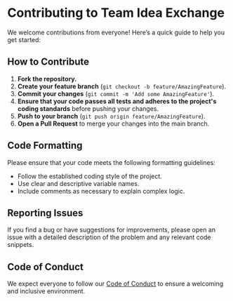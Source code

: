 # Contributing to Team Idea Exchange

We welcome contributions from everyone! Here’s a quick guide to help you get started:

## How to Contribute
1. **Fork the repository.**
2. **Create your feature branch** (`git checkout -b feature/AmazingFeature`).
3. **Commit your changes** (`git commit -m 'Add some AmazingFeature'`).
4. **Ensure that your code passes all tests and adheres to the project's coding standards** before pushing your changes.
5. **Push to your branch** (`git push origin feature/AmazingFeature`).
6. **Open a Pull Request** to merge your changes into the main branch.

## Code Formatting
Please ensure that your code meets the following formatting guidelines:
- Follow the established coding style of the project.
- Use clear and descriptive variable names.
- Include comments as necessary to explain complex logic.

## Reporting Issues
If you find a bug or have suggestions for improvements, please open an issue with a detailed description of the problem and any relevant code snippets.

## Code of Conduct
We expect everyone to follow our [Code of Conduct](CODE_OF_CONDUCT.md) to ensure a welcoming and inclusive environment.